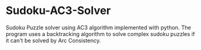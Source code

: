 # Sudoku-AC3-Solver

Sudoku Puzzle solver using AC3 algorithm implemented with python. The program uses a backtracking algorithm to solve complex sudoku puzzles if it can't be solved by Arc Consistency.
